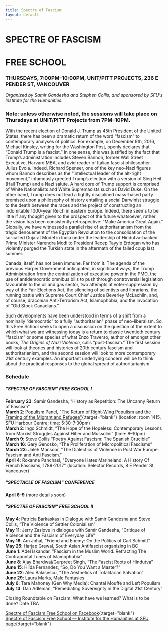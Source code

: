 ```yaml
---
title: Spectre of Fascism
layout: default
---
```

# SPECTRE OF FASCISM

# FREE SCHOOL

### THURSDAYS, 7:00PM–10:00PM, UNIT/PITT PROJECTS, 236 E PENDER ST, VANCOUVER

*Organized by Samir Gandesha and Stephen Collis, and sponsored by SFU's
Institute for the Humanities.*

### **Note: unless otherwise noted, the sessions will take place on Thursdays at UNIT/PITT Projects from 7PM–10PM.**

With the recent election of Donald J. Trump as 45th President of the United
States, there has been a dramatic return of the word “fascism” to contemporary
analyses of politics. For example, on December 9th, 2016, Michael Kinsley,
writing for the Washington Post, openly declares that “Donald Trump is a
fascist.” In one sense, this was justified by the fact that Trump’s
administration includes Steven Bannon, former Wall Street Executive, Harvard
MBA, and avid reader of Italian fascist philosopher Julius Evola. Indeed,
Richard Spenser, one of the key neo-Nazi figures whom Bannon describes as the
“intellectual leader of the alt-right movement,” infamously greeted Trump’s
election with a version of Sieg Heil (Hail Trump) and a Nazi salute. A hard
core of Trump support is comprised of White Nationalists and White Supremacists
such as David Duke. On the other hand, Trump does not lead a tightly disciplined
mass-based party premised upon a philosophy of history entailing a social
Darwinist struggle to the death between the races and the project of
constructing an indomitable 1000-year Reich in eastern Europe. Indeed, there
seems to be little if any thought given to the prospect of the future
whatsoever, rather the vision has been consistently retrospective: “Make
America Great Again.” Globally, we have witnessed a parallel rise of
authoritarianism from the tragic denouement of the Egyptian Revolution to the
consolidation of the so-called Gujarat Model in India under the leadership of
Hindutva-backed Prime Minister Narendra Modi to President Recep Tayyip Erdogan
who has violently purged the Turkish state in the aftermath of the failed coup
last summer.

Canada, itself, has not been immune. Far from it. The agenda of the previous
Harper Government anticipated, in significant ways, the Trump Administration
from the centralization of executive power in the PMO, the use of
antidemocratic omnibus bills to push through controversial legislation
favourable to the oil and gas sector, two attempts at voter-suppression by way
of the Fair Elections Act, the silencing of scientists and librarians, the
running battle with Supreme Court Chief Justice Beverley McLachlin, and, of
course, draconian Anti-Terrorism Act, Islamophobia, and the invocation of “Old
Stock Canadians.”

Such developments have been understood in terms of a shift from a nominally
“democratic” to a fully “authoritarian" phase of neo-liberalism. So, this Free
School seeks to open a discussion on the question of the extent to which what
we are witnessing today is a return to classic twentieth century “fascism” or
some species of what Enzo Traverso, author of amongst other books, *The Origins
of Nazi Violence*, calls “post-fascism.” The first session will look at
theories and histories of 20th century fascism and authoritarianism, and the
second session will look to more contemporary 21st century examples. An
important underlying concern will be to think about the practical responses to
the global spread of authoritarianism.

### Schedule

##### "SPECTRE OF FASCISM" FREE SCHOOL I
**February 23**: Samir Gandesha, “History as Repetition: The Uncanny Return of
Fascism”  
**March 2**: [Populism Panel, "The Return of Right-Wing Populism and the Framing of the Migrant and Refugee"](http://www.sfu.ca/humanities-institute/public-events/public-events/2017/rw-populism.html){:target="blank"}
 (location: room 1415, SFU Harbour Centre; time: 5:30–7:30pm)  
**March 2**: Ingo Schmidt, “The Hope of the Hopeless: Contemporary Lessons from
Marxist Struggles Against Hitler and Mussolini” (time: 8–10pm)  
**March 9**: Steve Collis “Poetry Against Fascism: The Spanish Crucible”  
**March 16**: Gary Genosko, “The Proliferation of Micropolitical Fascisms”  
**March 23**: Jaleh Mansoor, "The Dialectics of Violence in Post War Europe:
Fascism and Anti Fascism."  
**April 4**: Roxanne Panchasi, "Everyone Hates Marineland: A History Of French
Fascisms, 1789-2017" (location: Selector Records, 8 E Pender St, Vancouver)


##### "SPECTACLE OF FASCISM" CONFERENCE
**April 6–9** (more details soon)


##### "SPECTRE OF FASCISM" FREE SCHOOL II
**May 4**: Patricia Barkaskas in Dialogue with Samir Gandesha and Steve Collis,
“The Violence of Settler Colonialism”  
**May 11**: Jerry Zaslove in dialogue with Samir Gandesha, "Critique of
Violence and the Fascism of Everyday Life"  
**May 18**: Am Johal, “Friend and Enemy: On the Politics of Carl Schmitt”  
**May 25**: Harjap Grewal, South Asian Antifascist organizing in BC  
**June 1**: Adel Iskandar, "Fascism in the Muslim World: Refracting The
Contrapuntal Tunes of Islamophobia"  
**June 8**: Ajay Bhardwaj/Gurpreet Singh, “The Fascist Roots of Hindutva”  
**June 15**: Hilda Fernandez, “So, Do You Want a Master?”  
**June 22**: Alec Balasescu, “The Aesthetics of Totalitarian Salvation”  
**June 29**: Laura Marks, Male Fantasies  
**July 6**: Tara Mahoney (Gen Why Media): Chantal Mouffe and Left Populism  
**July 13**: Dan Adleman, “Remediating Sovereignty in the Digital 21st Century”

Closing Roundtable on Fascism: What have we learned? What is to be done? Date
TBA

[Spectre of Fascism Free School on Facebook](https://www.facebook.com/events/1716554708636673/){:target="blank"}  
[Spectre of Fascism Free School — Institute for the Humanities at SFU page](http://www.sfu.ca/humanities-institute/public-events/lecture-series/spectre-fascism.html){:target="blank"}
